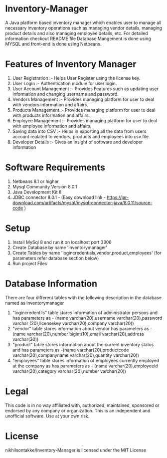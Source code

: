 # Inventory-Manager
A Java platform based inventory manager which enables user to manage all necessary inventory operations such as managing vendor details, managing product details and also managing employee details, etc. For detailed information checkout README file
Database Mangement is done using MYSQL and front-end is done using Netbeans.
# Features of Inventory Manager
1. User Registration :- Helps User Register using the license key.
2. User Login :- Authentication module for user login.
3. User Account Management :- Provides Features such as updating user information and changing username and password. 
4. Vendors Management :- Provides managing platform for user to deal with vendors information and affairs.
5. Products Management :- Provides managing platform for user to deal with products information and affairs.
6. Employee Management :- Provides managing platform for user to deal with employee information and affairs.
7. Saving data into CSV :- Helps in exporting all the data from users account realated to vendors, products and employees into csv file.
8. Developer Details :- Gives an insight of software and developer information
# Software Requirements 
1. Netbeans 8.1 or higher
2. Mysql Community Version 8.0.1
3. Java Development Kit 8 
4. JDBC connector 8.0.1 - (Easy download link - https://jar-download.com/artifacts/mysql/mysql-connector-java/8.0.11/source-code )
# Setup
1. Install MySql 8 and run it on localhost port 3306
2. Create Database by name 'inventorymanager'
3. Create Tables by name 'logincredentials,vendor,product,employees' (for parameters refer database section below)
4. Run project Files 
# Database Information
There are four different tables with the following description in the database named as inventorymanager
1. "logincredentils" table stores information of administrator persons and has parameters as - (name varchar(20),username varchar(20),password varchar (20),licensekey varchar(20),company varchar(20))
2. "vendor" table stores information about vendor has parameters as - (name varchar(20),number bigint(10),email varchar(20),address varchar(30))
3. "product" table stores information about the current inventory status and has parameters as -(name varchar(20),productcode varchar(20),companyname varchar(20),quantity varchar(20))
4. "employees" table stores information of employees currently employed at the company as has parameters as - (name varchar(20),employeeid varchar(20),category varchar(20),number varchar(20))
# Legal
This code is in no way affiliated with, authorized, maintained, sponsored or endorsed by any company or organization. This is an independent and unofficial software. Use at your own risk.
# License 
nikhilsontakke/Inventory-Manager is licensed under the
MIT License

